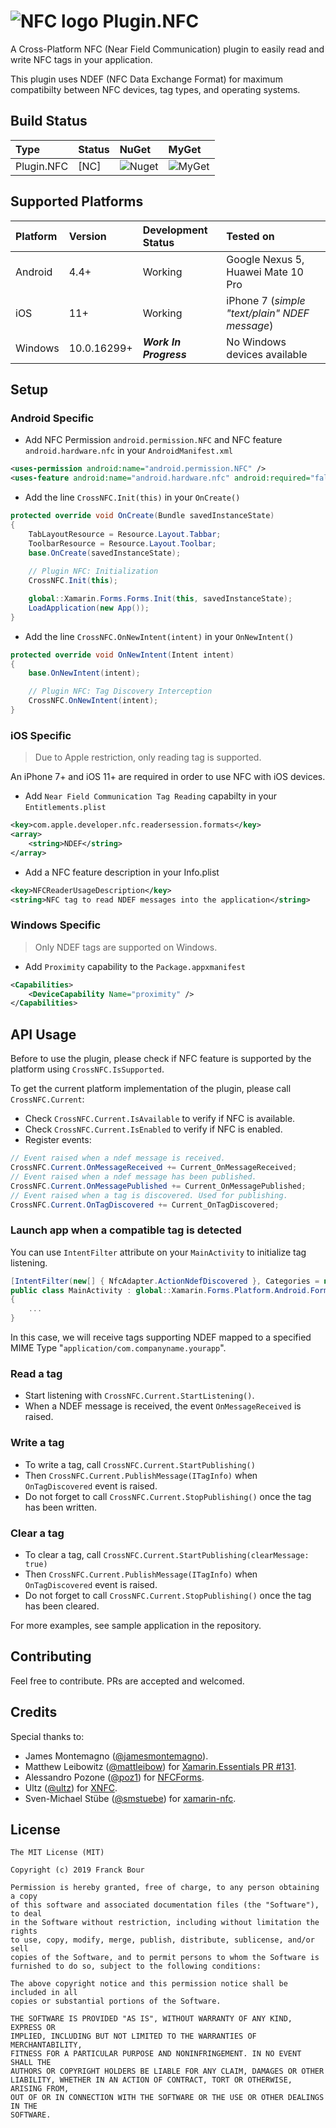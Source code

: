 # ![NFC logo][logo] Plugin.NFC
A Cross-Platform NFC (Near Field Communication) plugin to easily read and write NFC tags in your application.

This plugin uses NDEF (NFC Data Exchange Format) for maximum compatibilty between NFC devices, tag types, and operating systems.

## Build Status
Type|Status|NuGet|MyGet
:---|:---|:---|:---
Plugin.NFC | [NC] | ![Nuget](https://img.shields.io/nuget/v/Plugin.NFC.svg?label=Nuget) | ![MyGet](https://img.shields.io/myget/dicsit-developer/v/Plugin.NFC.svg?label=MyGet)

## Supported Platforms
Platform|Version|Development Status|Tested on
:---|:---|:---|:---
Android|4.4+|Working|Google Nexus 5, Huawei Mate 10 Pro
iOS|11+|Working|iPhone 7 (_simple "text/plain" NDEF message_)
Windows|10.0.16299+|_**Work In Progress**_|No Windows devices available

## Setup
### Android Specific
* Add NFC Permission `android.permission.NFC` and NFC feature `android.hardware.nfc` in your `AndroidManifest.xml`
```xml
<uses-permission android:name="android.permission.NFC" />
<uses-feature android:name="android.hardware.nfc" android:required="false" />
```

* Add the line `CrossNFC.Init(this)` in your `OnCreate()`
```csharp
protected override void OnCreate(Bundle savedInstanceState)
{
    TabLayoutResource = Resource.Layout.Tabbar;
    ToolbarResource = Resource.Layout.Toolbar;
    base.OnCreate(savedInstanceState);
    
    // Plugin NFC: Initialization
    CrossNFC.Init(this);

    global::Xamarin.Forms.Forms.Init(this, savedInstanceState);
    LoadApplication(new App());
}
```

* Add the line `CrossNFC.OnNewIntent(intent)` in your `OnNewIntent()`
```csharp
protected override void OnNewIntent(Intent intent)
{
    base.OnNewIntent(intent);

    // Plugin NFC: Tag Discovery Interception
    CrossNFC.OnNewIntent(intent);
}
```

### iOS Specific

> Due to Apple restriction, only reading tag is supported.

An iPhone 7+ and iOS 11+ are required in order to use NFC with iOS devices.
* Add `Near Field Communication Tag Reading` capabilty in your `Entitlements.plist`
```xml
<key>com.apple.developer.nfc.readersession.formats</key>
<array>
    <string>NDEF</string>
</array>
```

* Add a NFC feature description in your Info.plist
```xml
<key>NFCReaderUsageDescription</key>
<string>NFC tag to read NDEF messages into the application</string>
```

### Windows Specific

> Only NDEF tags are supported on Windows.

* Add `Proximity` capability to the `Package.appxmanifest`
```xml
<Capabilities>
    <DeviceCapability Name="proximity" />
</Capabilities>
```

## API Usage

Before to use the plugin, please check if NFC feature is supported by the platform using `CrossNFC.IsSupported`.

To get the current platform implementation of the plugin, please call `CrossNFC.Current`:
* Check `CrossNFC.Current.IsAvailable` to verify if NFC is available.
* Check `CrossNFC.Current.IsEnabled` to verify if NFC is enabled. 
* Register events:
```csharp
// Event raised when a ndef message is received.
CrossNFC.Current.OnMessageReceived += Current_OnMessageReceived;
// Event raised when a ndef message has been published.
CrossNFC.Current.OnMessagePublished += Current_OnMessagePublished;
// Event raised when a tag is discovered. Used for publishing.
CrossNFC.Current.OnTagDiscovered += Current_OnTagDiscovered;
```

### Launch app when a compatible tag is detected

You can use `IntentFilter` attribute on your `MainActivity` to initialize tag listening.
```csharp
[IntentFilter(new[] { NfcAdapter.ActionNdefDiscovered }, Categories = new[] { Intent.CategoryDefault }, DataMimeType = "application/com.companyname.yourapp")]
public class MainActivity : global::Xamarin.Forms.Platform.Android.FormsAppCompatActivity 
{
    ...
}
```
In this case, we will receive tags supporting NDEF mapped to a specified MIME Type "`application/com.companyname.yourapp`".

### Read a tag
* Start listening with `CrossNFC.Current.StartListening()`.
* When a NDEF message is received, the event `OnMessageReceived` is raised.

### Write a tag
* To write a tag, call `CrossNFC.Current.StartPublishing()`
* Then `CrossNFC.Current.PublishMessage(ITagInfo)` when `OnTagDiscovered` event is raised. 
* Do not forget to call `CrossNFC.Current.StopPublishing()` once the tag has been written.

### Clear a tag
* To clear a tag, call `CrossNFC.Current.StartPublishing(clearMessage: true)`
* Then `CrossNFC.Current.PublishMessage(ITagInfo)` when `OnTagDiscovered` event is raised.
* Do not forget to call `CrossNFC.Current.StopPublishing()` once the tag has been cleared.


For more examples, see sample application in the repository.

## Contributing
Feel free to contribute. PRs are accepted and welcomed.

## Credits
Special thanks to:
- James Montemagno ([@jamesmontemagno](https://github.com/jamesmontemagno)).
- Matthew Leibowitz ([@mattleibow](https://github.com/mattleibow)) for [Xamarin.Essentials PR #131](https://github.com/xamarin/Essentials/pull/131).
- Alessandro Pozone ([@poz1](https://github.com/poz1)) for [NFCForms](https://github.com/poz1/NFCForms).
- Ultz ([@ultz](https://github.com/Ultz)) for [XNFC](https://github.com/Ultz/XNFC).
- Sven-Michael Stübe ([@smstuebe](https://github.com/smstuebe)) for [xamarin-nfc](https://github.com/smstuebe/xamarin-nfc).

## License
```
The MIT License (MIT)
 
Copyright (c) 2019 Franck Bour

Permission is hereby granted, free of charge, to any person obtaining a copy
of this software and associated documentation files (the "Software"), to deal
in the Software without restriction, including without limitation the rights
to use, copy, modify, merge, publish, distribute, sublicense, and/or sell
copies of the Software, and to permit persons to whom the Software is
furnished to do so, subject to the following conditions:

The above copyright notice and this permission notice shall be included in all
copies or substantial portions of the Software.

THE SOFTWARE IS PROVIDED "AS IS", WITHOUT WARRANTY OF ANY KIND, EXPRESS OR
IMPLIED, INCLUDING BUT NOT LIMITED TO THE WARRANTIES OF MERCHANTABILITY,
FITNESS FOR A PARTICULAR PURPOSE AND NONINFRINGEMENT. IN NO EVENT SHALL THE
AUTHORS OR COPYRIGHT HOLDERS BE LIABLE FOR ANY CLAIM, DAMAGES OR OTHER
LIABILITY, WHETHER IN AN ACTION OF CONTRACT, TORT OR OTHERWISE, ARISING FROM,
OUT OF OR IN CONNECTION WITH THE SOFTWARE OR THE USE OR OTHER DEALINGS IN THE
SOFTWARE.
```


[logo]: https://github.com/franckbour/Plugin.NFC/raw/master/art/nfc48.png "NFC Logo"
